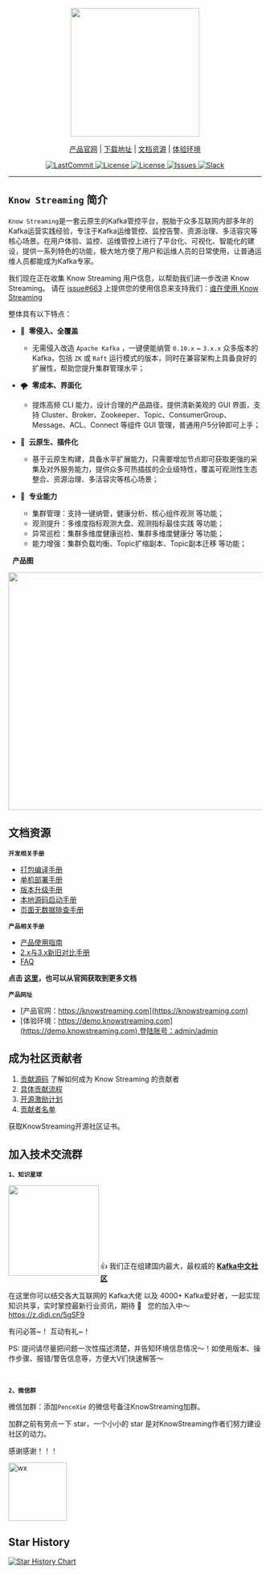 
<p align="center">
<img src="https://user-images.githubusercontent.com/71620349/185368586-aed82d30-1534-453d-86ff-ecfa9d0f35bd.png" width = "256"  div align=center />

</p>

<p align="center">
    <a href="https://knowstreaming.com">产品官网</a> | 
    <a href="https://github.com/didi/KnowStreaming/releases">下载地址</a> | 
    <a href="https://doc.knowstreaming.com/product">文档资源</a> | 
    <a href="https://demo.knowstreaming.com">体验环境</a> 
</p>

<p align="center">
<!--最近一次提交时间-->
<a href="https://img.shields.io/github/last-commit/didi/KnowStreaming">
    <img src="https://img.shields.io/github/last-commit/didi/KnowStreaming" alt="LastCommit">
</a>

<!--最新版本-->
<a href="https://github.com/didi/KnowStreaming/blob/master/LICENSE">
    <img src="https://img.shields.io/github/v/release/didi/KnowStreaming" alt="License">
</a>

<!--License信息-->
<a href="https://github.com/didi/KnowStreaming/blob/master/LICENSE">
    <img src="https://img.shields.io/github/license/didi/KnowStreaming" alt="License">
</a>

<!--Open-Issue-->
<a href="https://github.com/didi/KnowStreaming/issues">
    <img src="https://img.shields.io/github/issues-raw/didi/KnowStreaming" alt="Issues">
</a>

<!--知识星球-->
<a href="https://z.didi.cn/5gSF9">
    <img src="https://img.shields.io/badge/join-%E7%9F%A5%E8%AF%86%E6%98%9F%E7%90%83-red" alt="Slack">
</a>

</p>


---


## `Know Streaming` 简介

`Know Streaming`是一套云原生的Kafka管控平台，脱胎于众多互联网内部多年的Kafka运营实践经验，专注于Kafka运维管控、监控告警、资源治理、多活容灾等核心场景。在用户体验、监控、运维管控上进行了平台化、可视化、智能化的建设，提供一系列特色的功能，极大地方便了用户和运维人员的日常使用，让普通运维人员都能成为Kafka专家。

我们现在正在收集 Know Streaming 用户信息，以帮助我们进一步改进  Know Streaming。
请在 [issue#663](https://github.com/didi/KnowStreaming/issues/663) 上提供您的使用信息来支持我们：[谁在使用 Know Streaming](https://github.com/didi/KnowStreaming/issues/663) 



整体具有以下特点：

- 👀 &nbsp;**零侵入、全覆盖**
  - 无需侵入改造 `Apache Kafka` ，一键便能纳管 `0.10.x` ~ `3.x.x` 众多版本的Kafka，包括 `ZK` 或 `Raft` 运行模式的版本，同时在兼容架构上具备良好的扩展性，帮助您提升集群管理水平；

- 🌪️ &nbsp;**零成本、界面化**
  - 提炼高频 CLI 能力，设计合理的产品路径，提供清新美观的 GUI 界面，支持 Cluster、Broker、Zookeeper、Topic、ConsumerGroup、Message、ACL、Connect 等组件 GUI 管理，普通用户5分钟即可上手；

- 👏 &nbsp;**云原生、插件化**
  - 基于云原生构建，具备水平扩展能力，只需要增加节点即可获取更强的采集及对外服务能力，提供众多可热插拔的企业级特性，覆盖可观测性生态整合、资源治理、多活容灾等核心场景；

- 🚀 &nbsp;**专业能力**
  - 集群管理：支持一键纳管，健康分析、核心组件观测 等功能；
  - 观测提升：多维度指标观测大盘、观测指标最佳实践 等功能； 
  - 异常巡检：集群多维度健康巡检、集群多维度健康分 等功能； 
  - 能力增强：集群负载均衡、Topic扩缩副本、Topic副本迁移 等功能；


&nbsp;
**产品图**

<p align="center">

<img src="http://img-ys011.didistatic.com/static/dc2img/do1_sPmS4SNLX9m1zlpmHaLJ" width = "768" height = "473" div align=center />

</p>




## 文档资源

**`开发相关手册`**

- [打包编译手册](docs/install_guide/源码编译打包手册.md)
- [单机部署手册](docs/install_guide/单机部署手册.md)
- [版本升级手册](docs/install_guide/版本升级手册.md)
- [本地源码启动手册](docs/dev_guide/本地源码启动手册.md)
- [页面无数据排查手册](docs/dev_guide/页面无数据排查手册.md)

**`产品相关手册`**

- [产品使用指南](docs/user_guide/用户使用手册.md)
- [2.x与3.x新旧对比手册](docs/user_guide/新旧对比手册.md)
- [FAQ](docs/user_guide/faq.md)


**点击 [这里](https://doc.knowstreaming.com/product)，也可以从官网获取到更多文档**

**`产品网址`**
- [产品官网：https://knowstreaming.com](https://knowstreaming.com)
- [体验环境：https://demo.knowstreaming.com](https://demo.knowstreaming.com),登陆账号：admin/admin



## 成为社区贡献者

1. [贡献源码](https://doc.knowstreaming.com/product/10-contribution) 了解如何成为 Know Streaming 的贡献者
2. [具体贡献流程](https://doc.knowstreaming.com/product/10-contribution#102-贡献流程)
3. [开源激励计划](https://doc.knowstreaming.com/product/10-contribution#105-开源激励计划)
4. [贡献者名单](https://doc.knowstreaming.com/product/10-contribution#106-贡献者名单)


获取KnowStreaming开源社区证书。

## 加入技术交流群

**`1、知识星球`**

<p align="left">
<img src="https://user-images.githubusercontent.com/71620349/185357284-fdff1dad-c5e9-4ddf-9a82-0be1c970980d.JPG"  height = "180" div align=left />
</p>       

<br/>
<br/>
<br/>
<br/>
<br/>
<br/>
<br/>
<br/>

👍 我们正在组建国内最大，最权威的 **[Kafka中文社区](https://z.didi.cn/5gSF9)**

在这里你可以结交各大互联网的 Kafka大佬 以及 4000+ Kafka爱好者，一起实现知识共享，实时掌控最新行业资讯，期待 👏 &nbsp; 您的加入中～ https://z.didi.cn/5gSF9

有问必答~！ 互动有礼~！

PS: 提问请尽量把问题一次性描述清楚，并告知环境信息情况～！如使用版本、操作步骤、报错/警告信息等，方便大V们快速解答～

&nbsp;

**`2、微信群`**

微信加群：添加`PenceXie` 的微信号备注KnowStreaming加群。
<br/>

加群之前有劳点一下 star，一个小小的 star 是对KnowStreaming作者们努力建设社区的动力。

感谢感谢！！！

<img width="116" alt="wx" src="https://user-images.githubusercontent.com/71620349/192257217-c4ebc16c-3ad9-485d-a914-5911d3a4f46b.png">

## Star History

[![Star History Chart](https://api.star-history.com/svg?repos=didi/KnowStreaming&type=Date)](https://star-history.com/#didi/KnowStreaming&Date)

